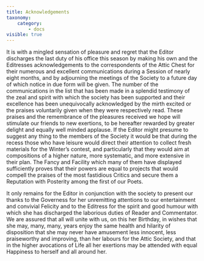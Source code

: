 ```yaml
---
title: Acknowledgements
taxonomy:
    category:
        - docs
visible: true
---
```


It is with a mingled sensation of pleasure and regret that the Editor discharges the last duty of his office this season by making his own and the Editresses acknowledgements to the correspondents of the Attic Chest for their numerous and excellent communications during a Session of nearly eight months, and by adjourning the meetings of the Society to a future day of which notice in due form will be given. The number of the communications in the list that has been made in a splendid testimony of the zeal and spirit with which the society has been supported and their excellence has been unequivocally acknowledged by the mirth excited or the praises voluntarily given when they were respectively read. These praises and the remembrance of the pleasures received we hope will stimulate our friends to new exertions, to be hereafter rewarded by greater delight and equally well minded applause. If the Editor might presume to suggest any thing to the members of the Society it would be that during the recess those who have leisure would direct their attention to collect fresh materials for the Winter’s contest, and particularly that they would aim at compositions of a higher nature, more systematic, and more extensive in their plan. The Fancy and Facility which many of them have displayed sufficiently proves that their powers are equal to projects that would compell the praises of the most fastidious Critics and secure them a Reputation with Posterity among the first of our Poets.  
  
It only remains for the Editor in conjunction with the society to present our thanks to the Governess for her unremitting attentions to our entertainment and convivial Felicity and to the Editress for the spirit and good humour with which she has discharged the laborious duties of Reader and Commentator. We are assured that all will unite with us, on this her Birthday, in wishes that she may, many, many, years enjoy the same health and hilarity of disposition that she may never have amusement less innocent, less praiseworthy and improving, than her labours for the Attic Society, and that in the higher avocations of Life all her exertions may be attended with equal Happiness to herself and all around her.